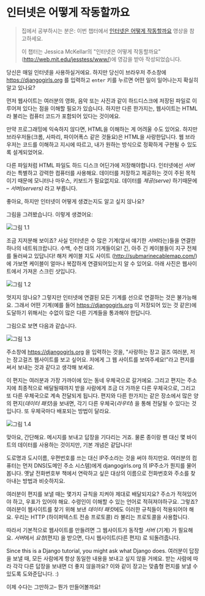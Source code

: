 # 인터넷은 어떻게 작동할까요

> 집에서 공부하시는 분은: 이번 챕터에서 [인터넷은 어떻게 작동할까요](https://www.youtube.com/watch?v=oM9yAA09wdc) 영상을 참고하세요.
> 
> 이 챕터는 Jessica McKellar의 "인터넷은 어떻게 작동할까요"(http://web.mit.edu/jesstess/www/)에 영감을 받아 작성되었습니다.

당신은 매일 인터넷을 사용하실거에요. 하지만 당신이 브라우저 주소창에 https://djangogirls.org 를 입력하고 `enter` 키를 누르면 어떤 일이 일어나는지 확실히 알고 있나요?

먼저 웹사이트는 여러분의 영화, 음악 또는 사진과 같이 하드디스크에 저장된 파일로 이루어져 있다는 점을 이해할 필요가 있습니다. 하지만 다른 한가지는, 웹사이트는 HTML라 불리는 컴퓨터 코드가 포함되어 있다는 것이에요.

만약 프로그래밍에 익숙하지 않다면, HTML을 이해하는 게 어려울 수도 있어요. 하지만 브라우저들(크롬, 사파리, 파이어폭스 같은 것들요)은 HTML을 사랑한답니다. 웹 브라우저는 코드를 이해하고 지시에 따르고, 내가 원하는 방식으로 정확하게 구현될 수 있도록 설계되었어요.

다른 파일처럼 HTML 파일도 하드 디스크 어딘가에 저장해야합니다. 인터넷에선 *서버*라는 특별하고 강력한 컴퓨터를 사용해요. 데이터를 저장하고 제공하는 것이 주된 목적이기 때문에 모니터나 마우스, 키보드가 필요없지요. 데이터를 *제공(serve)* 하기때문에 – *서버(servers)* 라고 부릅니다.

좋아요, 하지만 인터넷이 어떻게 생겼는지도 알고 싶지 않나요?

그림을 그려봤습니다. 이렇게 생겼어요:

![그림 1.1](images/internet_1.png)

조금 지저분해 보이죠? 사실 인터넷은 수 많은 기계(앞서 얘기한 *서버*라는)들을 연결한 하나의 네트워크랍니다. 수백, 수천 대의 기계들이요! 긴, 아주 긴 케이블들이 지구 전체를 둘러싸고 있답니다! 해저 케이블 지도 사이트 (http://submarinecablemap.com/)에 가보면 케이블이 얼마나 복잡하게 연결되어있는지 알 수 있어요. 아래 사진은 웹사이트에서 가져온 스크린 샷입니다.

![그림 1.2](images/internet_3.png)

멋지지 않나요? 그렇지만 인터넷에 연결된 모든 기계를 선으로 연결하는 것은 불가능해요. 그래서 어떤 기계(예를 들어 https://djangogirls.org 이 저장되어 있는 것 같은)에 도달하기 위해서는 수없이 많은 다른 기계들을 통과해야 한답니다.

그림으로 보면 다음과 같습니다.

![그림 1.3](images/internet_2.png)

주소창에 https://djangogirls.org 을 입력하는 것을, "사랑하는 장고 걸즈 여러분, 저는 장고걸즈 웹사이트를 보고 싶어요. 저에게 그 웹 사이트를 보여주세요!"라고 편지를 써서 보내는 것과 같다고 생각해 보세요.

이 편지는 여러분과 가장 가까이에 있는 동네 우체국으로 갈거에요. 그리고 편지는 주소지에 최종적으로 배달될때까지 받을 사람에게 조금 더 가까운 다른 우체국으로, 그리고 또 다른 우체국으로 계속 전달되게 됩니다. 편지와 다른 한가지는 같은 장소에서 많은 양의 편지(*데이터 패킷*)을 보내면, 각기 다른 우체국(*라우터*) 을 통해 전달될 수 있다는 것입니다. 또 우체국마다 배포되는 방법이 달라요.

![그림 1.4](images/internet_4.png)

맞아요, 간단해요. 메시지를 보내고 답장을 기다리는 거죠. 물론 종이랑 펜 대신 몇 바이트의 데이터를 사용하는 것이지만, 기본 개념은 같답니다!

도로명과 도시이름, 우편번호를 쓰는 대신 IP주소라는 것을 써야 하지만요. 여러분의 컴퓨터는 먼저 DNS(도메인 주소 시스템)에게 djangogirls.org 의 IP주소가 뭔지를 물어봅니다. 옛날 전화번호부 책에서 연락하고 싶은 대상의 이름으로 전화번호와 주소를 찾아내는 방법과 비슷하지요.

여러분이 편지를 보낼 때는 몇가지 규칙을 지켜야 제대로 배달되지요? 주소가 적혀있어야 하고, 우표가 있어야 해요. 수령인이 이해할 수 있는 언어로 적혀져야하구요. 그렇죠? 여러분이 웹사이트를 찾기 위해 보낸 *데이터 패킷*에도 이러한 규칙들이 적용되어야 해요. 우리는 HTTP (하이퍼텍스트 전송 프로토콜) 라 불리는 프로토콜을 사용합니다.

따라서 기본적으로 웹사이트를 만들려면 그 웹사이트가 동작할 *서버* (기계) 가 필요해요. *서버*에서 *요청*(편지) 을 받으면, 다시 웹사이트(다른 편지) 로 되돌려줍니다.

Since this is a Django tutorial, you might ask what Django does. 여러분이 답장을 보낼 때, 모든 사람에게 항상 동일한 내용을 보내고 싶지 않을 거에요. 받는 사람에 따라 각각 다른 답장을 보내면 더 좋지 않을까요? 이와 같이 장고는 맞춤형 편지를 보낼 수 있도록 도와준답니다. :)

이제 수다는 그만하고– 뭔가 만들어볼까요!